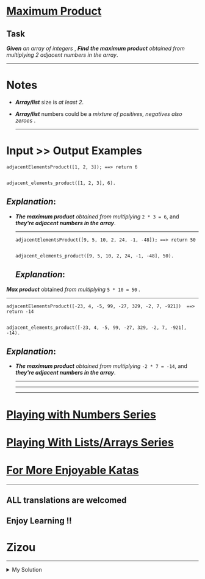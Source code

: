 # [Maximum Product](https://www.codewars.com/kata/5a4138acf28b82aa43000117)

## Task

**_Given_** _an array of integers_ , **_Find_** **_the maximum product_** _obtained from multiplying 2 adjacent numbers in the array_.

---

# Notes

- **_Array/list_** size is _at least 2_.
- **_Array/list_** numbers could be a _mixture of positives, negatives also zeroes_ .

  ***

# Input >> Output Examples

    adjacentElementsProduct([1, 2, 3]); ==> return 6


    adjacent_elements_product([1, 2, 3], 6).

## **_Explanation_**:

- **_The maximum product_** _obtained from multiplying_ `2 * 3 = 6`, and **_they're adjacent numbers in the array_**.

  ***

      adjacentElementsProduct([9, 5, 10, 2, 24, -1, -48]); ==> return 50


      adjacent_elements_product([9, 5, 10, 2, 24, -1, -48], 50).

  ## **_Explanation_**:

**_Max product_** obtained _from multiplying_ `5 * 10 = 50` .

---

    adjacentElementsProduct([-23, 4, -5, 99, -27, 329, -2, 7, -921])  ==>  return -14


    adjacent_elements_product([-23, 4, -5, 99, -27, 329, -2, 7, -921], -14).

## **_Explanation_**:

- **_The maximum product_** _obtained from multiplying_ `-2 * 7 = -14`, and **_they're adjacent numbers in the array_**.

  ***

  ***

  ***

# [Playing with Numbers Series](https://www.codewars.com/collections/playing-with-numbers)

# [Playing With Lists/Arrays Series](https://www.codewars.com/collections/playing-with-lists-slash-arrays)

# [For More Enjoyable Katas](http://www.codewars.com/users/MrZizoScream/authored)

---

## ALL translations are welcomed

## Enjoy Learning !!

# Zizou

---

<details><summary>My Solution</summary>

```js
function adjacentElementsProduct(array) {
  return array.reduce((max, cur, i, arr) => {
    if (i > 0) {
      const product = arr[i] * arr[i - 1]
      max = product > max ? product : max
    }
    return max
  }, array[0] * array[1])
}
```

</details>
